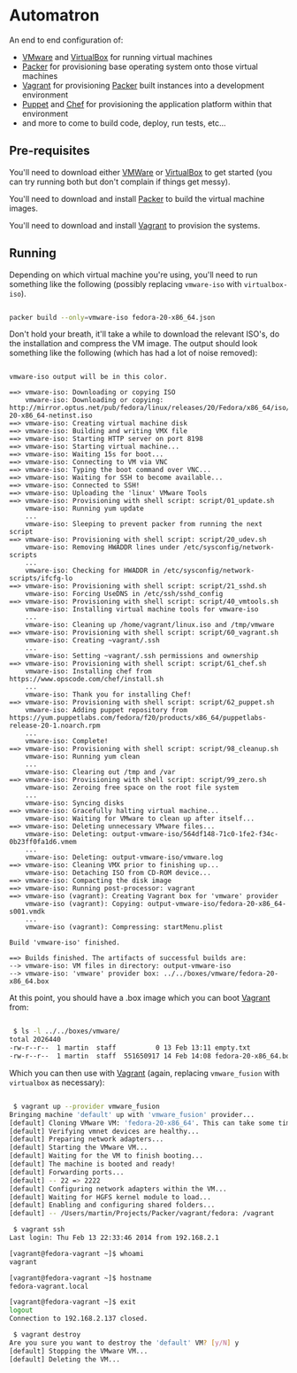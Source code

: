 Automatron
==========

An end to end configuration of:

* [VMware][vmware] and [VirtualBox][virtualbox] for running virtual machines
* [Packer][packer] for provisioning base operating system onto those virtual machines
* [Vagrant][vagrant] for provisioning [Packer][packer] built instances into a development environment
* [Puppet][puppet] and [Chef][chef] for provisioning the application platform within that environment
* and more to come to build code, deploy, run tests, etc...


Pre-requisites
--------------

You'll need to download either [VMWare][vmware] or [VirtualBox][virtualbox] to get started (you can try running both but don't complain if things get messy).

You'll need to download and install [Packer][packer] to build the virtual machine images.

You'll need to download and install [Vagrant][vagrant] to provision the systems.

Running
-------

Depending on which virtual machine you're using, you'll need to run something like the following (possibly replacing `vmware-iso` with `virtualbox-iso`).

```bash

packer build --only=vmware-iso fedora-20-x86_64.json

```

Don't hold your breath, it'll take a while to download the relevant ISO's, do the installation and compress the VM image. The output should look something like the following (which has had a lot of noise removed):

```

vmware-iso output will be in this color.

==> vmware-iso: Downloading or copying ISO
    vmware-iso: Downloading or copying: http://mirror.optus.net/pub/fedora/linux/releases/20/Fedora/x86_64/iso/Fedora-20-x86_64-netinst.iso
==> vmware-iso: Creating virtual machine disk
==> vmware-iso: Building and writing VMX file
==> vmware-iso: Starting HTTP server on port 8198
==> vmware-iso: Starting virtual machine...
==> vmware-iso: Waiting 15s for boot...
==> vmware-iso: Connecting to VM via VNC
==> vmware-iso: Typing the boot command over VNC...
==> vmware-iso: Waiting for SSH to become available...
==> vmware-iso: Connected to SSH!
==> vmware-iso: Uploading the 'linux' VMware Tools
==> vmware-iso: Provisioning with shell script: script/01_update.sh
    vmware-iso: Running yum update
    ...
    vmware-iso: Sleeping to prevent packer from running the next script
==> vmware-iso: Provisioning with shell script: script/20_udev.sh
    vmware-iso: Removing HWADDR lines under /etc/sysconfig/network-scripts
    ...
    vmware-iso: Checking for HWADDR in /etc/sysconfig/network-scripts/ifcfg-lo
==> vmware-iso: Provisioning with shell script: script/21_sshd.sh
    vmware-iso: Forcing UseDNS in /etc/ssh/sshd_config
==> vmware-iso: Provisioning with shell script: script/40_vmtools.sh
    vmware-iso: Installing virtual machine tools for vmware-iso
    ...
    vmware-iso: Cleaning up /home/vagrant/linux.iso and /tmp/vmware
==> vmware-iso: Provisioning with shell script: script/60_vagrant.sh
    vmware-iso: Creating ~vagrant/.ssh
    ...
    vmware-iso: Setting ~vagrant/.ssh permissions and ownership
==> vmware-iso: Provisioning with shell script: script/61_chef.sh
    vmware-iso: Installing chef from https://www.opscode.com/chef/install.sh
    ...
    vmware-iso: Thank you for installing Chef!
==> vmware-iso: Provisioning with shell script: script/62_puppet.sh
    vmware-iso: Adding puppet repository from https://yum.puppetlabs.com/fedora/f20/products/x86_64/puppetlabs-release-20-1.noarch.rpm
    ...
    vmware-iso: Complete!
==> vmware-iso: Provisioning with shell script: script/98_cleanup.sh
    vmware-iso: Running yum clean
    ...
    vmware-iso: Clearing out /tmp and /var
==> vmware-iso: Provisioning with shell script: script/99_zero.sh
    vmware-iso: Zeroing free space on the root file system
    ...
    vmware-iso: Syncing disks
==> vmware-iso: Gracefully halting virtual machine...
    vmware-iso: Waiting for VMware to clean up after itself...
==> vmware-iso: Deleting unnecessary VMware files...
    vmware-iso: Deleting: output-vmware-iso/564df148-71c0-1fe2-f34c-0b23ff0fa1d6.vmem
    ...
    vmware-iso: Deleting: output-vmware-iso/vmware.log
==> vmware-iso: Cleaning VMX prior to finishing up...
    vmware-iso: Detaching ISO from CD-ROM device...
==> vmware-iso: Compacting the disk image
==> vmware-iso: Running post-processor: vagrant
==> vmware-iso (vagrant): Creating Vagrant box for 'vmware' provider
    vmware-iso (vagrant): Copying: output-vmware-iso/fedora-20-x86_64-s001.vmdk
    ...
    vmware-iso (vagrant): Compressing: startMenu.plist

Build 'vmware-iso' finished.

==> Builds finished. The artifacts of successful builds are:
--> vmware-iso: VM files in directory: output-vmware-iso
--> vmware-iso: 'vmware' provider box: ../../boxes/vmware/fedora-20-x86_64.box

```

At this point, you should have a .box image which you can boot [Vagrant][vagrant] from:

```bash

 $ ls -l ../../boxes/vmware/
total 2026440
-rw-r--r--  1 martin  staff          0 13 Feb 13:11 empty.txt
-rw-r--r--  1 martin  staff  551650917 14 Feb 14:08 fedora-20-x86_64.box


```

Which you can then use with [Vagrant][vagrant] (again, replacing `vmware_fusion` with `virtualbox` as necessary):

```bash

 $ vagrant up --provider vmware_fusion
Bringing machine 'default' up with 'vmware_fusion' provider...
[default] Cloning VMware VM: 'fedora-20-x86_64'. This can take some time...
[default] Verifying vmnet devices are healthy...
[default] Preparing network adapters...
[default] Starting the VMware VM...
[default] Waiting for the VM to finish booting...
[default] The machine is booted and ready!
[default] Forwarding ports...
[default] -- 22 => 2222
[default] Configuring network adapters within the VM...
[default] Waiting for HGFS kernel module to load...
[default] Enabling and configuring shared folders...
[default] -- /Users/martin/Projects/Packer/vagrant/fedora: /vagrant

 $ vagrant ssh
Last login: Thu Feb 13 22:33:46 2014 from 192.168.2.1

[vagrant@fedora-vagrant ~]$ whoami
vagrant

[vagrant@fedora-vagrant ~]$ hostname
fedora-vagrant.local

[vagrant@fedora-vagrant ~]$ exit
logout
Connection to 192.168.2.137 closed.

 $ vagrant destroy
Are you sure you want to destroy the 'default' VM? [y/N] y
[default] Stopping the VMware VM...
[default] Deleting the VM...

```

[vmware]: http://www.vmware.com "VMware"
[virtualbox]: http://www.virtualbox.org "Virtualbox"
[packer]: http://www.packer.io "Packer"
[vagrant]: http://www.vagrantup.com "Vagrant"
[puppet]: http://puppetlabs.com "Puppet"
[chef]: http://www.getchef.com "Chef"
